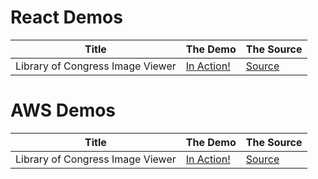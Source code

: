 # React Demos

| Title                            | The Demo                                                   | The Source                                      |
| -------------------------------- | ---------------------------------------------------------  | ----------------------------------------------- |
| Library of Congress Image Viewer | [In Action!](https://master.d1etbrmn6sho17.amplifyapp.com) | [Source](https://github.com/JimStockwell/loc)   | 

# AWS Demos

| Title                            | The Demo                                                   | The Source                                      |
| -------------------------------- | ---------------------------------------------------------  | ----------------------------------------------- |
| Library of Congress Image Viewer | [In Action!](https://master.d1etbrmn6sho17.amplifyapp.com) | [Source](https://github.com/JimStockwell/loc)   |
